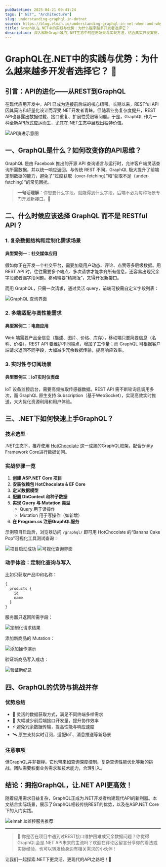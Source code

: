 ```yaml
---
pubDatetime: 2025-04-21 09:41:24
tags: [".NET", "Architecture"]
slug: understanding-graphql-in-dotnet
source: https://blog.elmah.io/understanding-graphql-in-net-when-and-why-to-use-it/?utm_source=bonobopress&utm_medium=newsletter&utm_campaign=2040
title: GraphQL在.NET中的实践与优势：为什么越来越多开发者选择它？
description: 深入解析GraphQL在.NET生态中的应用场景与实现方法，结合真实开发案例，帮助.NET开发者高效打造灵活、强大的API服务。
---
```


# GraphQL在.NET中的实践与优势：为什么越来越多开发者选择它？ 🚀

## 引言：API的进化——从REST到GraphQL

在现代应用开发中，API 已成为连接前后端的核心纽带。长期以来，RESTful API 因其简洁和轻量化设计而深受.NET开发者青睐。但随着业务复杂度提升，REST API也暴露出数据过载、接口重复、扩展性受限等问题。于是，GraphQL 作为一种全新API范式应运而生，尤其在.NET生态中展现出独特价值。

![API演进示意图](https://blog.elmah.io/content/images/2025/04/understanding-graphql-in-net-when-and-why-to-use-it-o-1.png)

## 一、GraphQL是什么？如何改变你的API思维？

GraphQL 是由 Facebook 推出的开源 API 查询语言与运行时，允许客户端灵活查询所需数据，并以统一响应返回。与传统 REST 不同，GraphQL 极大提升了前端定制数据的能力，避免了“过度获取（over-fetching）”和“获取不足（under-fetching）”的常见困扰。

> **一句话理解**：你想要什么字段，就能得到什么字段，后端不必为每种场景专门开发新接口。🎯

## 二、什么时候应该选择 GraphQL 而不是 RESTful API？

### 1. 复杂数据结构和定制化需求场景

#### 典型案例一：社交媒体应用

假如你正在开发一个社交平台，需要加载用户动态、评论、点赞等多层级数据。用 REST API 时，往往需要多个端点、多次请求才能拿齐所有信息，还容易出现冗余字段或者漏字段问题。移动端要“精简版”，又得开发新接口。

而用 GraphQL，只需一次请求，通过灵活 query，前端可按需自定义字段列表：

![GraphQL 查询界面](https://blog.elmah.io/content/images/2025/04/nitro-1.png)

### 2. 多端适配与高性能需求

#### 典型案例二：电商应用

Web 端需要产品全信息（描述、图片、价格、库存），移动端只要简要信息（名称、价格）。REST API 要维护不同端点，增加了工作量；而 GraphQL 可根据客户端请求返回不同字段，大幅减少冗余数据传输，提高响应效率。

### 3. 实时性与订阅场景

#### 典型案例三：IoT实时仪表盘

IoT 设备监控后台，需要高频拉取传感器数据。REST API 需不断轮询且调用多次，而 GraphQL 原生支持 Subscription（基于WebSocket），实现高效实时推送，大大优化资源利用和用户体验。

## 三、.NET下如何快速上手GraphQL？

### 技术选型

.NET生态下，推荐使用 [HotChocolate](https://chillicream.com/docs/hotchocolate/) 这一成熟的GraphQL框架，配合Entity Framework Core进行数据访问。

### 实战步骤一览

1. **创建 ASP.NET Core 项目**
2. **安装依赖包 HotChocolate & EF Core**
3. **定义数据模型**
4. **配置 DbContext 和种子数据**
5. **实现 Query 与 Mutation 类型**
   - Query 用于读操作
   - Mutation 用于写操作（如新增）
6. **在 Program.cs 注册GraphQL服务**

示例项目启动后，浏览器访问 `/graphql/` 即可用 HotChocolate 的“Banana Cake Pop”可视化工具测试查询：

![项目启动成功](https://blog.elmah.io/content/images/2025/04/app-started-1.png)
![可视化查询界面](https://blog.elmah.io/content/images/2025/04/create-document-1.png)

### 动手体验：定制化查询与写入

比如只获取产品ID和名称：

```graphql
{
  products {
    id
    name
  }
}
```

服务器只返回所需字段：

![定制化请求结果](https://blog.elmah.io/content/images/2025/04/create-request-1.png)

添加新商品的 Mutation：

![添加操作演示](https://blog.elmah.io/content/images/2025/04/testing-add-operation-1.png)

验证新商品写入成功：

![验证新纪录](https://blog.elmah.io/content/images/2025/04/verify-new-record-1.png)

## 四、GraphQL的优势与挑战并存

### 优势总结

- 🌟 灵活的数据获取方式，满足不同终端多样需求
- 🚀 大幅减少前后端接口开发量，提升协作效率
- ⚡ 避免冗余数据传输，提高性能与响应速度
- 🛰️ 原生支持实时订阅，适配IoT、消息推送等新场景

### 注意事项

但GraphQL并非银弹。它也带来如查询深度控制、复杂查询性能优化等新的挑战。团队需要权衡业务需求和技术能力，合理引入。

## 结论：拥抱GraphQL，让.NET API更高效！

随着应用需求日益复杂，GraphQL正成为.NET开发者构建现代API的新利器。本文结合实际场景，展示了GraphQL相较传统REST的优势，以及在ASP.NET Core下的入门实践。

![elmah.io监控服务推荐](https://blog.elmah.io/assets/img/elmahio-app-banner.webp?v=590c9e5701)

---

> 🤔 你是否在项目中遇到过REST接口维护困难或冗余数据问题？你觉得GraphQL会是.NET API未来的主流吗？欢迎在评论区留言分享你的看法或实际经验，也可以转发给身边有相关需求的小伙伴！

让我们一起探索.NET下更灵活、更现代的API之路吧！🌈
